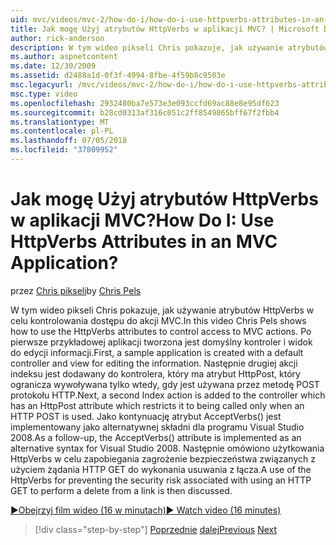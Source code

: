 ```yaml
---
uid: mvc/videos/mvc-2/how-do-i/how-do-i-use-httpverbs-attributes-in-an-mvc-application
title: Jak mogę Użyj atrybutów HttpVerbs w aplikacji MVC? | Microsoft Docs
author: rick-anderson
description: W tym wideo pikseli Chris pokazuje, jak używanie atrybutów HttpVerbs w celu kontrolowania dostępu do akcji MVC. Po pierwsze Przykładowa aplikacja jest tworzony z ko domyślny...
ms.author: aspnetcontent
ms.date: 12/30/2009
ms.assetid: d2488a1d-0f3f-4994-8fbe-4f59b8c9503e
msc.legacyurl: /mvc/videos/mvc-2/how-do-i/how-do-i-use-httpverbs-attributes-in-an-mvc-application
msc.type: video
ms.openlocfilehash: 2932480ba7e573e3e093ccfd69ac88e8e95df623
ms.sourcegitcommit: b28cd0313af316c051c2ff8549865bff67f2fbb4
ms.translationtype: MT
ms.contentlocale: pl-PL
ms.lasthandoff: 07/05/2018
ms.locfileid: "37809952"
---
```

<a name="how-do-i-use-httpverbs-attributes-in-an-mvc-application"></a><span data-ttu-id="26f43-105">Jak mogę Użyj atrybutów HttpVerbs w aplikacji MVC?</span><span class="sxs-lookup"><span data-stu-id="26f43-105">How Do I: Use HttpVerbs Attributes in an MVC Application?</span></span>
====================
<span data-ttu-id="26f43-106">przez [Chris pikseli](https://twitter.com/chrispels)</span><span class="sxs-lookup"><span data-stu-id="26f43-106">by [Chris Pels](https://twitter.com/chrispels)</span></span>

<span data-ttu-id="26f43-107">W tym wideo pikseli Chris pokazuje, jak używanie atrybutów HttpVerbs w celu kontrolowania dostępu do akcji MVC.</span><span class="sxs-lookup"><span data-stu-id="26f43-107">In this video Chris Pels shows how to use the HttpVerbs attributes to control access to MVC actions.</span></span> <span data-ttu-id="26f43-108">Po pierwsze przykładowej aplikacji tworzona jest domyślny kontroler i widok do edycji informacji.</span><span class="sxs-lookup"><span data-stu-id="26f43-108">First, a sample application is created with a default controller and view for editing the information.</span></span> <span data-ttu-id="26f43-109">Następnie drugiej akcji indeksu jest dodawany do kontrolera, który ma atrybut HttpPost, który ogranicza wywoływana tylko wtedy, gdy jest używana przez metodę POST protokołu HTTP.</span><span class="sxs-lookup"><span data-stu-id="26f43-109">Next, a second Index action is added to the controller which has an HttpPost attribute which restricts it to being called only when an HTTP POST is used.</span></span> <span data-ttu-id="26f43-110">Jako kontynuację atrybut AcceptVerbs() jest implementowany jako alternatywnej składni dla programu Visual Studio 2008.</span><span class="sxs-lookup"><span data-stu-id="26f43-110">As a follow-up, the AcceptVerbs() attribute is implemented as an alternative syntax for Visual Studio 2008.</span></span> <span data-ttu-id="26f43-111">Następnie omówiono użytkowania HttpVerbs w celu zapobiegania zagrożenie bezpieczeństwa związanych z użyciem żądania HTTP GET do wykonania usuwania z łącza.</span><span class="sxs-lookup"><span data-stu-id="26f43-111">A use of the HttpVerbs for preventing the security risk associated with using an HTTP GET to perform a delete from a link is then discussed.</span></span>

[<span data-ttu-id="26f43-112">&#9654;Obejrzyj film wideo (16 w minutach)</span><span class="sxs-lookup"><span data-stu-id="26f43-112">&#9654; Watch video (16 minutes)</span></span>](https://channel9.msdn.com/Blogs/ASP-NET-Site-Videos/how-do-i-use-httpverbs-attributes-in-an-mvc-application)

> [!div class="step-by-step"]
> <span data-ttu-id="26f43-113">[Poprzednie](how-do-i-work-with-model-binders-in-an-mvc-application.md)
> [dalej](mvc2-html-encoding.md)</span><span class="sxs-lookup"><span data-stu-id="26f43-113">[Previous](how-do-i-work-with-model-binders-in-an-mvc-application.md)
[Next](mvc2-html-encoding.md)</span></span>
